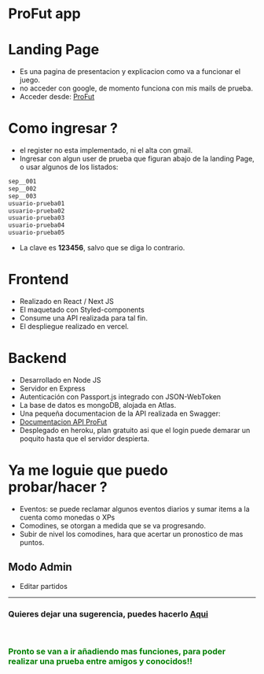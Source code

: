 # __ProFut app__

# Landing Page
- Es una pagina de presentacion y explicacion como va a funcionar el juego.
- no acceder con google, de momento funciona con mis mails de prueba.
- Acceder desde: <a href="https://profut.vercel.app/">ProFut</a>

# Como ingresar ?
- el register no esta implementado, ni el alta con gmail.
- Ingresar con algun user de prueba que figuran abajo de la landing Page, o usar algunos de los listados:

```bash
sep__001
sep__002
sep__003
usuario-prueba01
usuario-prueba02
usuario-prueba03
usuario-prueba04
usuario-prueba05
```
- La clave es __123456__, salvo que se diga lo contrario.

# Frontend
- Realizado en React / Next JS
- El maquetado con Styled-components
- Consume una API realizada para tal fin.
- El despliegue realizado en vercel.

# Backend
- Desarrollado en Node JS
- Servidor en Express
- Autenticación con Passport.js integrado con JSON-WebToken
- La base de datos es mongoDB, alojada en Atlas.
- Una pequeña documentacion de la API realizada en Swagger:
- <a href="https://profut.herokuapp.com/docs/">Documentacion API ProFut</a>
- Desplegado en heroku, plan gratuito asi que el login puede demarar un poquito hasta que el servidor despierta.

# Ya me loguie que puedo probar/hacer ?

- Eventos: se puede reclamar algunos eventos diarios y sumar items a la cuenta como monedas o XPs
- Comodines, se otorgan a medida que se va progresando.
- Subir de nivel los comodines, hara que acertar un pronostico de mas puntos.

## Modo Admin
- Editar partidos
<hr>

### Quieres dejar una sugerencia, puedes hacerlo <a href="https://github.com/fom78/profut.info/issues">Aqui</a>
<br />

### <span style="color: green; font-weight: 700"> Pronto se van a ir añadiendo mas funciones, para poder realizar una prueba entre amigos y conocidos!! </span>
